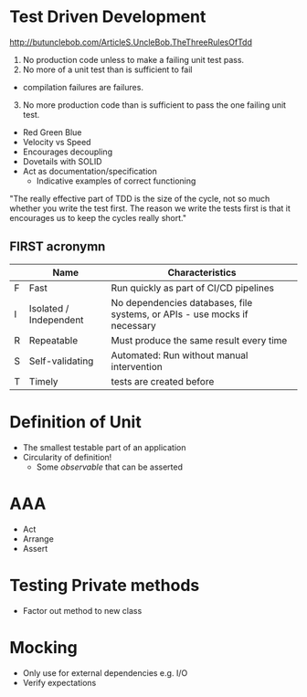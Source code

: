 # Test Driven Development
http://butunclebob.com/ArticleS.UncleBob.TheThreeRulesOfTdd
1. No production code unless to make a failing unit test pass.
2. No more of a unit test than is sufficient to fail
  - compilation failures are failures.
3. No more production code than is sufficient to pass the one failing unit test.

- Red Green Blue
- Velocity vs Speed
- Encourages decoupling
- Dovetails with SOLID
- Act as documentation/specification
  - Indicative examples of correct functioning

"The really effective part of TDD is the size of the cycle, not so much whether you write the test first. The reason we write the tests first is that it encourages us to keep the cycles really short."

## FIRST acronymn

| | Name | Characteristics |
| --- | --- | --- |
| F | Fast | Run quickly as part of CI/CD pipelines | 
| I | Isolated / Independent | No dependencies databases, file systems, or APIs - use mocks if necessary | 
| R | Repeatable | Must produce the same result every time | 
| S | Self-validating | Automated: Run without manual intervention | 
| T | Timely | tests are created before | 

# Definition of Unit
- The smallest testable part of an application
- Circularity of definition!
  - Some _observable_ that can be asserted

# AAA
- Act
- Arrange
- Assert

# Testing Private methods
- Factor out method to new class

# Mocking
- Only use for external dependencies e.g. I/O
- Verify expectations
